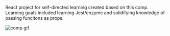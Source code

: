React project for self-directed learning created based on this comp. Learning goals included learning Jest/enzyme and solidifying knowledge of passing funcitons as props. 


![comp gif](https://frontend.turing.edu/assets/images/lessons/unit-testing-react/grocery-list-component.gif)
